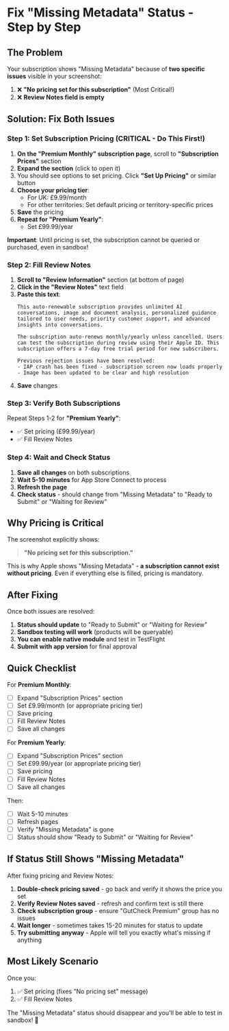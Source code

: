 # Fix "Missing Metadata" Status - Step by Step

## The Problem

Your subscription shows "Missing Metadata" because of **two specific issues** visible in your screenshot:

1. ❌ **"No pricing set for this subscription"** (Most Critical!)
2. ❌ **Review Notes field is empty**

## Solution: Fix Both Issues

### Step 1: Set Subscription Pricing (CRITICAL - Do This First!)

1. **On the "Premium Monthly" subscription page**, scroll to **"Subscription Prices"** section
2. **Expand the section** (click to open it)
3. You should see options to set pricing. Click **"Set Up Pricing"** or similar button
4. **Choose your pricing tier**:
   - For UK: £9.99/month
   - For other territories: Set default pricing or territory-specific prices
5. **Save** the pricing
6. **Repeat for "Premium Yearly"**:
   - Set £99.99/year

**Important**: Until pricing is set, the subscription cannot be queried or purchased, even in sandbox!

### Step 2: Fill Review Notes

1. **Scroll to "Review Information"** section (at bottom of page)
2. **Click in the "Review Notes"** text field
3. **Paste this text**:
   ```
   This auto-renewable subscription provides unlimited AI conversations, image and document analysis, personalized guidance tailored to user needs, priority customer support, and advanced insights into conversations.
   
   The subscription auto-renews monthly/yearly unless cancelled. Users can test the subscription during review using their Apple ID. This subscription offers a 7-day free trial period for new subscribers.
   
   Previous rejection issues have been resolved:
   - IAP crash has been fixed - subscription screen now loads properly
   - Image has been updated to be clear and high resolution
   ```
4. **Save** changes

### Step 3: Verify Both Subscriptions

Repeat Steps 1-2 for **"Premium Yearly"**:
- ✅ Set pricing (£99.99/year)
- ✅ Fill Review Notes

### Step 4: Wait and Check Status

1. **Save all changes** on both subscriptions
2. **Wait 5-10 minutes** for App Store Connect to process
3. **Refresh the page**
4. **Check status** - should change from "Missing Metadata" to "Ready to Submit" or "Waiting for Review"

## Why Pricing is Critical

The screenshot explicitly shows:
> **"No pricing set for this subscription."**

This is why Apple shows "Missing Metadata" - **a subscription cannot exist without pricing**. Even if everything else is filled, pricing is mandatory.

## After Fixing

Once both issues are resolved:

1. **Status should update** to "Ready to Submit" or "Waiting for Review"
2. **Sandbox testing will work** (products will be queryable)
3. **You can enable native module** and test in TestFlight
4. **Submit with app version** for final approval

## Quick Checklist

For **Premium Monthly**:
- [ ] Expand "Subscription Prices" section
- [ ] Set £9.99/month (or appropriate pricing tier)
- [ ] Save pricing
- [ ] Fill Review Notes
- [ ] Save all changes

For **Premium Yearly**:
- [ ] Expand "Subscription Prices" section
- [ ] Set £99.99/year (or appropriate pricing tier)
- [ ] Save pricing
- [ ] Fill Review Notes
- [ ] Save all changes

Then:
- [ ] Wait 5-10 minutes
- [ ] Refresh pages
- [ ] Verify "Missing Metadata" is gone
- [ ] Status should show "Ready to Submit" or "Waiting for Review"

## If Status Still Shows "Missing Metadata"

After fixing pricing and Review Notes:

1. **Double-check pricing saved** - go back and verify it shows the price you set
2. **Verify Review Notes saved** - refresh and confirm text is still there
3. **Check subscription group** - ensure "GutCheck Premium" group has no issues
4. **Wait longer** - sometimes takes 15-20 minutes for status to update
5. **Try submitting anyway** - Apple will tell you exactly what's missing if anything

## Most Likely Scenario

Once you:
1. ✅ Set pricing (fixes "No pricing set" message)
2. ✅ Fill Review Notes

The "Missing Metadata" status should disappear and you'll be able to test in sandbox! 🚀

